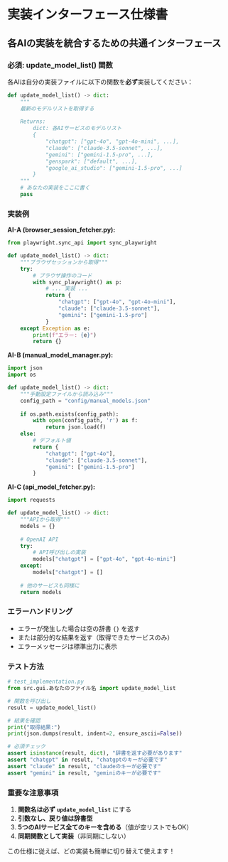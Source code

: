 # 実装インターフェース仕様書

## 各AIの実装を統合するための共通インターフェース

### 必須: update_model_list() 関数

各AIは自分の実装ファイルに以下の関数を**必ず**実装してください：

```python
def update_model_list() -> dict:
    """
    最新のモデルリストを取得する
    
    Returns:
        dict: 各AIサービスのモデルリスト
        {
            "chatgpt": ["gpt-4o", "gpt-4o-mini", ...],
            "claude": ["claude-3.5-sonnet", ...],
            "gemini": ["gemini-1.5-pro", ...],
            "genspark": ["default", ...],
            "google_ai_studio": ["gemini-1.5-pro", ...]
        }
    """
    # あなたの実装をここに書く
    pass
```

### 実装例

**AI-A (browser_session_fetcher.py):**
```python
from playwright.sync_api import sync_playwright

def update_model_list() -> dict:
    """ブラウザセッションから取得"""
    try:
        # ブラウザ操作のコード
        with sync_playwright() as p:
            # ... 実装 ...
            return {
                "chatgpt": ["gpt-4o", "gpt-4o-mini"],
                "claude": ["claude-3.5-sonnet"],
                "gemini": ["gemini-1.5-pro"]
            }
    except Exception as e:
        print(f"エラー: {e}")
        return {}
```

**AI-B (manual_model_manager.py):**
```python
import json
import os

def update_model_list() -> dict:
    """手動設定ファイルから読み込み"""
    config_path = "config/manual_models.json"
    
    if os.path.exists(config_path):
        with open(config_path, 'r') as f:
            return json.load(f)
    else:
        # デフォルト値
        return {
            "chatgpt": ["gpt-4o"],
            "claude": ["claude-3.5-sonnet"],
            "gemini": ["gemini-1.5-pro"]
        }
```

**AI-C (api_model_fetcher.py):**
```python
import requests

def update_model_list() -> dict:
    """APIから取得"""
    models = {}
    
    # OpenAI API
    try:
        # API呼び出しの実装
        models["chatgpt"] = ["gpt-4o", "gpt-4o-mini"]
    except:
        models["chatgpt"] = []
    
    # 他のサービスも同様に
    return models
```

### エラーハンドリング

- エラーが発生した場合は空の辞書 `{}` を返す
- または部分的な結果を返す（取得できたサービスのみ）
- エラーメッセージは標準出力に表示

### テスト方法

```python
# test_implementation.py
from src.gui.あなたのファイル名 import update_model_list

# 関数を呼び出し
result = update_model_list()

# 結果を確認
print("取得結果:")
print(json.dumps(result, indent=2, ensure_ascii=False))

# 必須チェック
assert isinstance(result, dict), "辞書を返す必要があります"
assert "chatgpt" in result, "chatgptのキーが必要です"
assert "claude" in result, "claudeのキーが必要です"
assert "gemini" in result, "geminiのキーが必要です"
```

### 重要な注意事項

1. **関数名は必ず `update_model_list`** にする
2. **引数なし、戻り値は辞書型**
3. **5つのAIサービス全てのキーを含める**（値が空リストでもOK）
4. **同期関数として実装**（非同期にしない）

この仕様に従えば、どの実装も簡単に切り替えて使えます！